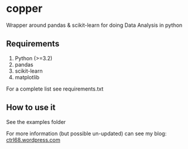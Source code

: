copper
======

Wrapper around pandas & scikit-learn for doing Data Analysis in python

Requirements
------------

1. Python (>=3.2)
2. pandas
3. scikit-learn
4. matplotlib

For a complete list see requirements.txt

How to use it
-------------

See the examples folder

For more information (but possible un-updated) can see my blog: [ctrl68.wordpress.com](http://ctrl68.wordpress.com/category/python/copper-python/)

